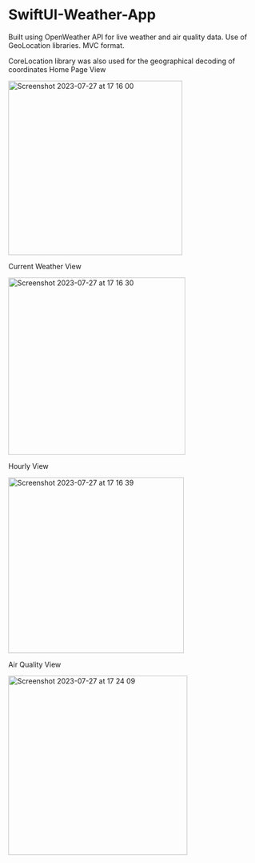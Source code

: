 # SwiftUI-Weather-App
Built using OpenWeather API for live weather and air quality data. Use of GeoLocation libraries. MVC format. 

CoreLocation library was also used for the geographical decoding of coordinates
Home Page View

<img width="348" alt="Screenshot 2023-07-27 at 17 16 00" src="https://github.com/bi0hazarDD/SwiftUI-Weather-App/assets/41805267/73aa5818-d1f2-47d5-807e-39d1cde0ed74">

Current Weather View

<img width="354" alt="Screenshot 2023-07-27 at 17 16 30" src="https://github.com/bi0hazarDD/SwiftUI-Weather-App/assets/41805267/981bf1a8-68b4-463e-b46a-41caa70e92ad">

Hourly View

<img width="351" alt="Screenshot 2023-07-27 at 17 16 39" src="https://github.com/bi0hazarDD/SwiftUI-Weather-App/assets/41805267/de21b5dc-4c1d-4ef8-b9f0-130ca5a129e9">

Air Quality View

<img width="358" alt="Screenshot 2023-07-27 at 17 24 09" src="https://github.com/bi0hazarDD/SwiftUI-Weather-App/assets/41805267/d455db3e-0b2b-4616-9d54-bf6eb0f456b1">

